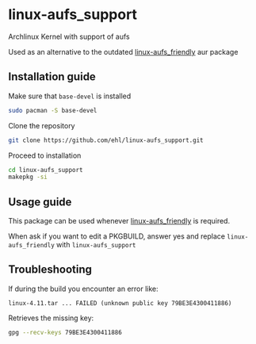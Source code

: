 # linux-aufs_support
Archlinux Kernel with support of aufs

Used as an alternative to the outdated [linux-aufs_friendly](https://aur.archlinux.org/packages/linux-aufs_friendly) aur package

## Installation guide

Make sure that `base-devel` is installed

```bash
sudo pacman -S base-devel
```

Clone the repository

```bash
git clone https://github.com/ehl/linux-aufs_support.git
```

Proceed to installation

```bash
cd linux-aufs_support
makepkg -si
```

## Usage guide

This package can be used whenever [linux-aufs_friendly](https://aur.archlinux.org/packages/linux-aufs_friendly) is required.

When ask if you want to edit a PKGBUILD, answer yes and replace `linux-aufs_friendly` with `linux-aufs_support`

## Troubleshooting

If during the build you encounter an error like: 

```
linux-4.11.tar ... FAILED (unknown public key 79BE3E4300411886)
```

Retrieves the missing key:

```bash
gpg --recv-keys 79BE3E4300411886
```
